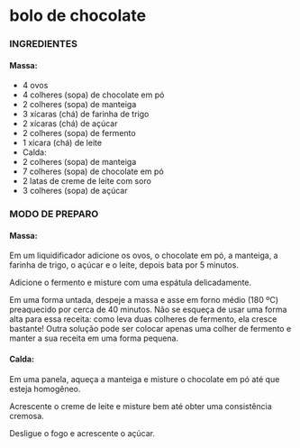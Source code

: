 # bolo de chocolate

### INGREDIENTES
 #### Massa:
 - 4 ovos
 - 4 colheres (sopa) de chocolate em pó
 - 2 colheres (sopa) de manteiga
 - 3 xícaras (chá) de farinha de trigo
 - 2 xícaras (chá) de açúcar
 - 2 colheres (sopa) de fermento
 - 1 xícara (chá) de leite
 - Calda:
 - 2 colheres (sopa) de manteiga
 - 7 colheres (sopa) de chocolate em pó
 - 2 latas de creme de leite com soro 
 - 3 colheres (sopa) de açúcar


 ### MODO DE PREPARO
#### Massa:

Em um liquidificador adicione os ovos, o chocolate em pó, a manteiga, a farinha de trigo, o açúcar e o leite, depois bata por 5 minutos.

Adicione o fermento e misture com uma espátula delicadamente.

Em uma forma untada, despeje a massa e asse em forno médio (180 ºC) preaquecido por cerca de 40 minutos. Não se esqueça de usar uma forma alta para essa receita: como leva duas colheres de fermento, ela cresce bastante! Outra solução pode ser colocar apenas uma colher de fermento e manter a sua receita em uma forma pequena.

#### Calda:

Em uma panela, aqueça a manteiga e misture o chocolate em pó até que esteja homogêneo.

Acrescente o creme de leite e misture bem até obter uma consistência cremosa.

Desligue o fogo e acrescente o açúcar.